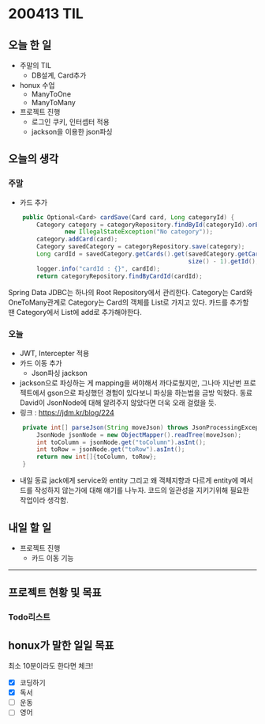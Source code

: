 # 200413 TIL

## 오늘 한 일

- 주말의 TIL
  - DB설계, Card추가
- honux 수업
  - ManyToOne
  - ManyToMany
- 프로젝트 진행
  - 로그인 쿠키, 인터셉터 적용
  - jackson을 이용한 json파싱

## 오늘의 생각

### 주말

- 카드 추가

```java
    public Optional<Card> cardSave(Card card, Long categoryId) {
        Category category = categoryRepository.findById(categoryId).orElseThrow(() ->
                new IllegalStateException("No category"));
        category.addCard(card);
        Category savedCategory = categoryRepository.save(category);
        Long cardId = savedCategory.getCards().get(savedCategory.getCards().
                                                   size() - 1).getId();
        logger.info("cardId : {}", cardId);
        return categoryRepository.findByCardId(cardId);
```

Spring Data JDBC는 하나의 Root Repository에서 관리한다. Category는 Card와 OneToMany관계로 Category는 Card의 객체를 List로 가지고 있다. 카드를 추가할 땐 Category에서 List에 add로 추가해야한다.



### 오늘

- JWT, Intercepter 적용
- 카드 이동 추가
  - Json파싱 jackson
- jackson으로 파싱하는 게 mapping을 써야해서 까다로웠지만, 그나마 지난번 프로젝트에서 gson으로 파싱했던 경험이 있다보니 파싱을 하는법을 금방 익혔다. 동료 David이 JsonNode에 대해 알려주지 않았다면 더욱 오래 걸렸을 듯.
- 링크 : https://jdm.kr/blog/224

```java
    private int[] parseJson(String moveJson) throws JsonProcessingException {
        JsonNode jsonNode = new ObjectMapper().readTree(moveJson);
        int toColumn = jsonNode.get("toColumn").asInt();
        int toRow = jsonNode.get("toRow").asInt();
        return new int[]{toColumn, toRow};
    }
```

- 내일 동료 jack에게 service와 entity 그리고 왜 객체지향과 다르게 entity에 메서드를 작성하지 않는가에 대해 얘기를 나누자. 코드의 일관성을 지키기위해 필요한 작업이라 생각함. 

## 내일 할 일

- 프로젝트 진행
  - 카드 이동 기능

------

## 프로젝트 현황 및 목표

### Todo리스트

## honux가 말한 일일 목표

최소 10분이라도 한다면 체크!

- [x] 코딩하기
- [x] 독서
- [ ] 운동
- [ ] 영어